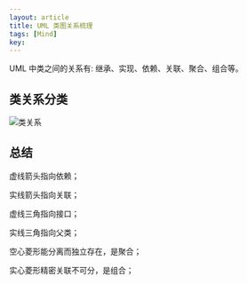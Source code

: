 ```yaml
---
layout: article
title: UML 类图关系梳理
tags: [Mind]
key: 
---
```


UML 中类之间的关系有: 继承、实现、依赖、关联、聚合、组合等。

## 类关系分类

![类关系](https://img.chenyh.dev/img/uml_class_impl.png)

## 总结

虚线箭头指向依赖；

实线箭头指向关联；

虚线三角指向接口；

实线三角指向父类；

空心菱形能分离而独立存在，是聚合；

实心菱形精密关联不可分，是组合；

